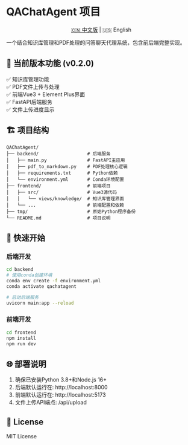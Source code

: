 # QAChatAgent 项目

<div align="center">
  <a href="README_CN.md">🇨🇳 中文版</a> | 🇺🇸 English
</div>

一个结合知识库管理和PDF处理的问答聊天代理系统，包含前后端完整实现。

## 🎯 当前版本功能 (v0.2.0)

✅ 知识库管理功能  
✅ PDF文件上传与处理  
✅ 前端Vue3 + Element Plus界面  
✅ FastAPI后端服务  
✅ 文件上传进度显示  

## 🏗️ 项目结构

```
QAChatAgent/
├── backend/                  # 后端服务
│   ├── main.py               # FastAPI主应用
│   ├── pdf_to_markdown.py    # PDF处理核心逻辑
│   ├── requirements.txt      # Python依赖
│   └── environment.yml       # Conda环境配置
├── frontend/                 # 前端项目
│   ├── src/                  # Vue3源代码
│   │   └── views/knowledge/  # 知识库管理界面
│   └── ...                   # 前端配置和依赖
├── tmp/                      # 原始Python程序备份
└── README.md                 # 项目说明
```

## 🚀 快速开始

### 后端开发

```bash
cd backend
# 使用conda创建环境
conda env create -f environment.yml
conda activate qachatagent

# 启动后端服务
uvicorn main:app --reload
```

### 前端开发

```bash
cd frontend
npm install
npm run dev
```

## 🌐 部署说明

1. 确保已安装Python 3.8+和Node.js 16+
2. 后端默认运行在: http://localhost:8000
3. 前端默认运行在: http://localhost:5173
4. 文件上传API端点: /api/upload

## 📄 License

MIT License